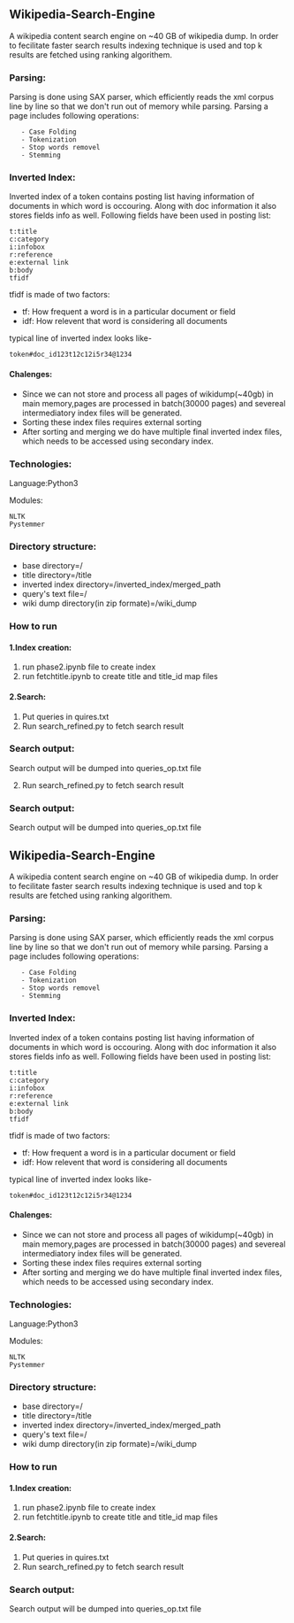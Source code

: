 
## Wikipedia-Search-Engine
A wikipedia content search engine on ~40 GB of wikipedia dump. In order to fecilitate faster search results indexing technique is used and top k results are fetched using ranking algorithem.
### Parsing:
Parsing is done using SAX parser, which efficiently reads the xml corpus line by line so that we don't run out of memory while parsing.
Parsing a page includes following operations:
```
   - Case Folding
   - Tokenization
   - Stop words removel
   - Stemming
   ```
### Inverted Index:
Inverted index of a token contains posting list having information of documents in which word is occouring. Along with doc information it also stores fields info as well.
Following fields have been used in posting list:
```
t:title
c:category
i:infobox
r:reference
e:external link
b:body
tfidf
```
tfidf is made of two factors:
- tf: How frequent a word is in a particular document or field
- idf: How relevent that word is considering all documents 

typical line of inverted index looks like-
```
token#doc_id123t12c12i5r34@1234
```
#### Chalenges:
- Since we can not store and process all pages of wikidump(~40gb) in main memory,pages are processed in batch(30000 pages) and severeal intermediatory index files will  be generated.
- Sorting these index files requires external sorting 
- After sorting and merging we do have multiple final inverted index files, which needs to be accessed using secondary index.

### Technologies:
Language:Python3

Modules:
```
NLTK
Pystemmer
```
### Directory structure:

- base directory=/
- title directory=/title
- inverted index directory=/inverted_index/merged_path
- query's text file=/
- wiki dump directory(in zip formate)=/wiki_dump


### How to run
#### 1.Index creation:
1. run phase2.ipynb file to create index
2. run fetchtitle.ipynb to create title and title_id map files
#### 2.Search:
1. Put queries in quires.txt
2. Run search_refined.py to fetch search result

### Search output:
Search output will be dumped into queries_op.txt file

2. Run search_refined.py to fetch search result

### Search output:
Search output will be dumped into queries_op.txt file



## Wikipedia-Search-Engine
A wikipedia content search engine on ~40 GB of wikipedia dump. In order to fecilitate faster search results indexing technique is used and top k results are fetched using ranking algorithem.
### Parsing:
Parsing is done using SAX parser, which efficiently reads the xml corpus line by line so that we don't run out of memory while parsing.
Parsing a page includes following operations:
```
   - Case Folding
   - Tokenization
   - Stop words removel
   - Stemming
   ```
### Inverted Index:
Inverted index of a token contains posting list having information of documents in which word is occouring. Along with doc information it also stores fields info as well.
Following fields have been used in posting list:
```
t:title
c:category
i:infobox
r:reference
e:external link
b:body
tfidf
```
tfidf is made of two factors:
- tf: How frequent a word is in a particular document or field
- idf: How relevent that word is considering all documents 

typical line of inverted index looks like-
```
token#doc_id123t12c12i5r34@1234
```
#### Chalenges:
- Since we can not store and process all pages of wikidump(~40gb) in main memory,pages are processed in batch(30000 pages) and severeal intermediatory index files will  be generated.
- Sorting these index files requires external sorting 
- After sorting and merging we do have multiple final inverted index files, which needs to be accessed using secondary index.
   

### Technologies:
Language:Python3

Modules:
```
NLTK
Pystemmer
```
### Directory structure:

- base directory=/
- title directory=/title
- inverted index directory=/inverted_index/merged_path
- query's text file=/
- wiki dump directory(in zip formate)=/wiki_dump


### How to run
#### 1.Index creation:
1. run phase2.ipynb file to create index
2. run fetchtitle.ipynb to create title and title_id map files
#### 2.Search:
1. Put queries in quires.txt
2. Run search_refined.py to fetch search result

### Search output:
Search output will be dumped into queries_op.txt file


